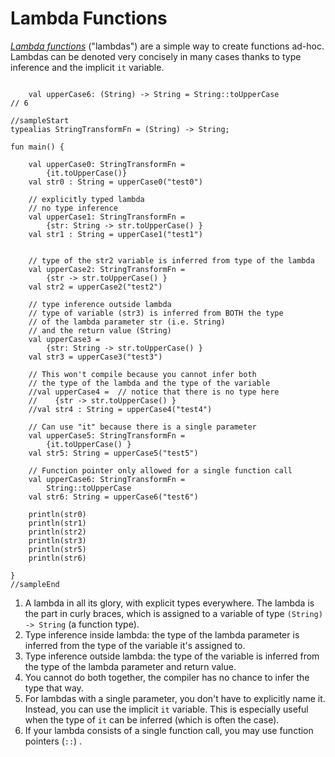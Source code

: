 # Lambda Functions

[*Lambda functions*](https://kotlinlang.org/docs/reference/lambdas.html) ("lambdas") are a simple way to create functions ad-hoc. Lambdas can be denoted very concisely in many cases thanks to type inference and the implicit `it` variable.

```run-kotlin

    val upperCase6: (String) -> String = String::toUpperCase                  // 6
    
//sampleStart
typealias StringTransformFn = (String) -> String;

fun main() {

    val upperCase0: StringTransformFn =
        {it.toUpperCase()}
    val str0 : String = upperCase0("test0")

    // explicitly typed lambda
    // no type inference
    val upperCase1: StringTransformFn =
        {str: String -> str.toUpperCase() }
    val str1 : String = upperCase1("test1")


    // type of the str2 variable is inferred from type of the lambda
    val upperCase2: StringTransformFn =
        {str -> str.toUpperCase() }
    val str2 = upperCase2("test2")

    // type inference outside lambda
    // type of variable (str3) is inferred from BOTH the type
    // of the lambda parameter str (i.e. String)
    // and the return value (String)
    val upperCase3 =
        {str: String -> str.toUpperCase() }
    val str3 = upperCase3("test3")

    // This won't compile because you cannot infer both
    // the type of the lambda and the type of the variable
    //val upperCase4 =  // notice that there is no type here
    //    {str -> str.toUpperCase() }
    //val str4 : String = upperCase4("test4")

    // Can use "it" because there is a single parameter
    val upperCase5: StringTransformFn =
        {it.toUpperCase() }
    val str5: String = upperCase5("test5")

    // Function pointer only allowed for a single function call
    val upperCase6: StringTransformFn =
        String::toUpperCase
    val str6: String = upperCase6("test6")

    println(str0)
    println(str1)
    println(str2)
    println(str3)
    println(str5)
    println(str6)

}
//sampleEnd
```

1. A lambda in all its glory, with explicit types everywhere. The lambda is the part in curly braces, which is assigned to a variable of type `(String) -> String` (a function type).
2. Type inference inside lambda: the type of the lambda parameter is inferred from the type of the variable it's assigned to.
3. Type inference outside lambda: the type of the variable is inferred from the type of the lambda parameter and return value.
4. You cannot do both together, the compiler has no chance to infer the type that way.
5. For lambdas with a single parameter, you don't have to explicitly name it. Instead, you can use the implicit `it` variable. This is especially useful when the type of `it` can be inferred (which is often the case).
6. If your lambda consists of a single function call, you may use function pointers (`::`) .

